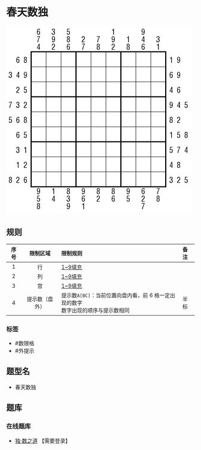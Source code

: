 # 春天数独
<!-- START doctoc generated TOC please keep comment here to allow auto update -->
<!-- DON'T EDIT THIS SECTION, INSTEAD RE-RUN doctoc TO UPDATE -->

<!-- END doctoc generated TOC please keep comment here to allow auto update -->

![题](../../../images/sudoku/春天数独.png)

## 规则

| 序号  |  限制区域   | 限制规则                                               | 备注  |
|:---:|:-------:|:---------------------------------------------------|:----|
|  1  |    行    | [1~9填充]                                            |     |
|  2  |    列    | [1~9填充]                                            |     |
|  3  |    宫    | [1~9填充]                                            |     |
|  4  | 提示数（盘外） | 提示数`A[BC]`：当前位置向盘内看，前 6 格一定出现的数字<br/>数字出现的顺序与提示数相同 | 半标  |

### 标签

- #数限格
- #外提示

## 题型名

- 春天数独

## 题库

### 在线题库

- [独·数之道](http://www.sudokufans.org.cn/lx/game.index.php?type=ts2) 【需要登录】

[1~9填充]: ../../../rules/rules.md#1to9填充
